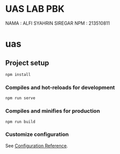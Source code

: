 # UAS LAB PBK
NAMA : ALFI SYAHRIN SIREGAR
NPM  : 213510811
# uas

## Project setup
```
npm install
```

### Compiles and hot-reloads for development
```
npm run serve
```

### Compiles and minifies for production
```
npm run build
```

### Customize configuration
See [Configuration Reference](https://cli.vuejs.org/config/).
